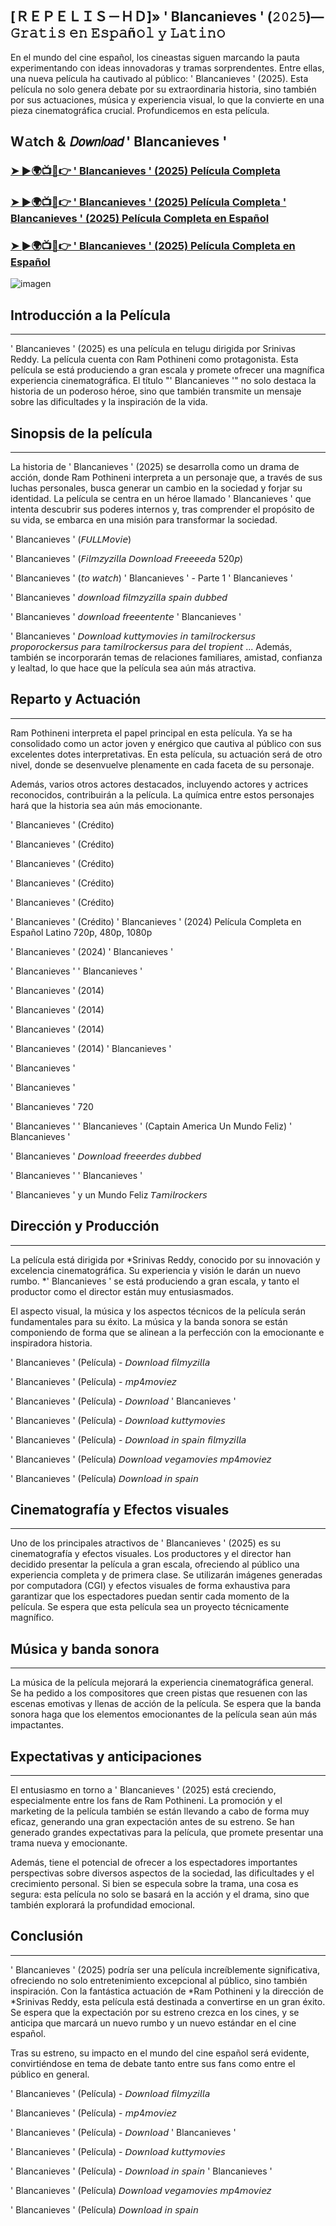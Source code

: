 ## [ＲＥＰＥＬＩＳ－ＨＤ]» ' Blancanieves ' (𝟸𝟶𝟸𝟻)—𝙶𝚛𝚊𝚝𝚒𝚜 𝚎𝚗 𝙴𝚜𝚙𝚊ñ𝚘𝚕 𝚢 𝙻𝚊𝚝𝚒𝚗𝚘

En el mundo del cine español, los cineastas siguen marcando la pauta experimentando con ideas innovadoras y tramas sorprendentes. Entre ellas, una nueva película ha cautivado al público: ' Blancanieves ' (2025). Esta película no solo genera debate por su extraordinaria historia, sino también por sus actuaciones, música y experiencia visual, lo que la convierte en una pieza cinematográfica crucial. Profundicemos en esta película.

W𝚊tch & 𝘋𝘰𝘸𝘯𝘭𝘰𝘢𝘥 ' Blancanieves '
---

### [➤ ►🌍📺📱👉 ' Blancanieves ' (2025) Película Completa](https://tinyurl.com/4xtm95zz)

### [➤ ►🌍📺📱👉 ' Blancanieves ' (2025) Película Completa ' Blancanieves ' (2025) Película Completa en Español](https://tinyurl.com/4xtm95zz)

### [➤ ►🌍📺📱👉 ' Blancanieves ' (2025) Película Completa en Español](https://tinyurl.com/4xtm95zz)

![imagen](https://image.tmdb.org/t/p/original/rvr3FDRR9gchnOG8iIw2OQNhsF0.jpg)

## Introducción a la Película
---
' Blancanieves ' (2025) es una película en telugu dirigida por Srinivas Reddy. La película cuenta con Ram Pothineni como protagonista. Esta película se está produciendo a gran escala y promete ofrecer una magnífica experiencia cinematográfica. El título "' Blancanieves '" no solo destaca la historia de un poderoso héroe, sino que también transmite un mensaje sobre las dificultades y la inspiración de la vida.

## Sinopsis de la película
---
La historia de ' Blancanieves ' (2025) se desarrolla como un drama de acción, donde Ram Pothineni interpreta a un personaje que, a través de sus luchas personales, busca generar un cambio en la sociedad y forjar su identidad. La película se centra en un héroe llamado ' Blancanieves ' que intenta descubrir sus poderes internos y, tras comprender el propósito de su vida, se embarca en una misión para transformar la sociedad.

' Blancanieves ' (𝘍𝘜𝘓𝘓𝘔𝘰𝘷𝘪𝘦)

' Blancanieves ' (𝘍𝘪𝘭𝘮𝘻𝘺𝘻𝘪𝘭𝘭𝘢 𝘋𝘰𝘸𝘯𝘭𝘰𝘢𝘥 𝘍𝘳𝘦𝘦𝘦𝘦𝘥𝘢 520𝘱)

' Blancanieves ' (𝘵𝘰 𝘸𝘢𝘵𝘤𝘩) ' Blancanieves ' - Parte 1 ' Blancanieves '

' Blancanieves ' 𝘥𝘰𝘸𝘯𝘭𝘰𝘢𝘥 𝘧𝘪𝘭𝘮𝘻𝘺𝘻𝘪𝘭𝘭𝘢 𝘴𝘱𝘢𝘪𝘯 𝘥𝘶𝘣𝘣𝘦𝘥

' Blancanieves ' 𝘥𝘰𝘸𝘯𝘭𝘰𝘢𝘥 𝘧𝘳𝘦𝘦𝘦𝘯𝘵𝘦𝘯𝘵𝘦 ' Blancanieves '

' Blancanieves ' 𝘋𝘰𝘸𝘯𝘭𝘰𝘢𝘥 𝘬𝘶𝘵𝘵𝘺𝘮𝘰𝘷𝘪𝘦𝘴 𝘪𝘯 𝘵𝘢𝘮𝘪𝘭𝘳𝘰𝘤𝘬𝘦𝘳𝘴𝘶𝘴 𝘱𝘳𝘰𝘱𝘰𝘳𝘰𝘤𝘬𝘦𝘳𝘴𝘶𝘴 𝘱𝘢𝘳𝘢 𝘵𝘢𝘮𝘪𝘭𝘳𝘰𝘤𝘬𝘦𝘳𝘴𝘶𝘴 𝘱𝘢𝘳𝘢 𝘥𝘦𝘭 𝘵𝘳𝘰𝘱𝘪𝘦𝘯𝘵 ... Además, también se incorporarán temas de relaciones familiares, amistad, confianza y lealtad, lo que hace que la película sea aún más atractiva.

## Reparto y Actuación
---
Ram Pothineni interpreta el papel principal en esta película. Ya se ha consolidado como un actor joven y enérgico que cautiva al público con sus excelentes dotes interpretativas. En esta película, su actuación será de otro nivel, donde se desenvuelve plenamente en cada faceta de su personaje.

Además, varios otros actores destacados, incluyendo actores y actrices reconocidos, contribuirán a la película. La química entre estos personajes hará que la historia sea aún más emocionante.

' Blancanieves ' (Crédito)

' Blancanieves ' (Crédito)

' Blancanieves ' (Crédito)

' Blancanieves ' (Crédito)

' Blancanieves ' (Crédito)

' Blancanieves ' (Crédito) ' Blancanieves ' (2024) Película Completa en Español Latino 720p, 480p, 1080p

' Blancanieves ' (2024) ' Blancanieves '

' Blancanieves ' ' Blancanieves '

' Blancanieves ' (2014)

' Blancanieves ' (2014)

' Blancanieves ' (2014)

' Blancanieves ' (2014) ' Blancanieves '

' Blancanieves '

' Blancanieves '

' Blancanieves ' 720

' Blancanieves ' ' Blancanieves ' (Captain America Un Mundo Feliz) ' Blancanieves '

' Blancanieves ' 𝘋𝘰𝘸𝘯𝘭𝘰𝘢𝘥 𝘧𝘳𝘦𝘦𝘦𝘳𝘥𝘦𝘴 𝘥𝘶𝘣𝘣𝘦𝘥

' Blancanieves ' ' Blancanieves '

' Blancanieves ' y un Mundo Feliz 𝘛𝘢𝘮𝘪𝘭𝘳𝘰𝘤𝘬𝘦𝘳𝘴

## Dirección y Producción
---
La película está dirigida por *Srinivas Reddy, conocido por su innovación y excelencia cinematográfica. Su experiencia y visión le darán un nuevo rumbo. *' Blancanieves ' se está produciendo a gran escala, y tanto el productor como el director están muy entusiasmados.

El aspecto visual, la música y los aspectos técnicos de la película serán fundamentales para su éxito. La música y la banda sonora se están componiendo de forma que se alinean a la perfección con la emocionante e inspiradora historia.

' Blancanieves ' (Película) - 𝘋𝘰𝘸𝘯𝘭𝘰𝘢𝘥 𝘧𝘪𝘭𝘮𝘺𝘻𝘪𝘭𝘭𝘢

' Blancanieves ' (Película) - 𝘮𝘱4𝘮𝘰𝘷𝘪𝘦𝘻

' Blancanieves ' (Película) - 𝘋𝘰𝘸𝘯𝘭𝘰𝘢𝘥 ' Blancanieves '

' Blancanieves ' (Película) - 𝘋𝘰𝘸𝘯𝘭𝘰𝘢𝘥 𝘬𝘶𝘵𝘵𝘺𝘮𝘰𝘷𝘪𝘦𝘴

' Blancanieves ' (Película) - 𝘋𝘰𝘸𝘯𝘭𝘰𝘢𝘥 𝘪𝘯 𝘴𝘱𝘢𝘪𝘯 𝘧𝘪𝘭𝘮𝘺𝘻𝘪𝘭𝘭𝘢

' Blancanieves ' (Película) 𝘋𝘰𝘸𝘯𝘭𝘰𝘢𝘥 𝘷𝘦𝘨𝘢𝘮𝘰𝘷𝘪𝘦𝘴 𝘮𝘱4𝘮𝘰𝘷𝘪𝘦𝘻

' Blancanieves ' (Película) 𝘋𝘰𝘸𝘯𝘭𝘰𝘢𝘥 𝘪𝘯 𝘴𝘱𝘢𝘪𝘯

## Cinematografía y Efectos visuales
---
Uno de los principales atractivos de ' Blancanieves ' (2025) es su cinematografía y efectos visuales. Los productores y el director han decidido presentar la película a gran escala, ofreciendo al público una experiencia completa y de primera clase. Se utilizarán imágenes generadas por computadora (CGI) y efectos visuales de forma exhaustiva para garantizar que los espectadores puedan sentir cada momento de la película. Se espera que esta película sea un proyecto técnicamente magnífico.

## Música y banda sonora
---
La música de la película mejorará la experiencia cinematográfica general. Se ha pedido a los compositores que creen pistas que resuenen con las escenas emotivas y llenas de acción de la película. Se espera que la banda sonora haga que los elementos emocionantes de la película sean aún más impactantes.

## Expectativas y anticipaciones
---
El entusiasmo en torno a ' Blancanieves ' (2025) está creciendo, especialmente entre los fans de Ram Pothineni. La promoción y el marketing de la película también se están llevando a cabo de forma muy eficaz, generando una gran expectación antes de su estreno. Se han generado grandes expectativas para la película, que promete presentar una trama nueva y emocionante.

Además, tiene el potencial de ofrecer a los espectadores importantes perspectivas sobre diversos aspectos de la sociedad, las dificultades y el crecimiento personal. Si bien se especula sobre la trama, una cosa es segura: esta película no solo se basará en la acción y el drama, sino que también explorará la profundidad emocional.

## Conclusión
---
' Blancanieves ' (2025) podría ser una película increíblemente significativa, ofreciendo no solo entretenimiento excepcional al público, sino también inspiración. Con la fantástica actuación de *Ram Pothineni y la dirección de *Srinivas Reddy, esta película está destinada a convertirse en un gran éxito. Se espera que la expectación por su estreno crezca en los cines, y se anticipa que marcará un nuevo rumbo y un nuevo estándar en el cine español.

Tras su estreno, su impacto en el mundo del cine español será evidente, convirtiéndose en tema de debate tanto entre sus fans como entre el público en general.

' Blancanieves ' (Película) - 𝘋𝘰𝘸𝘯𝘭𝘰𝘢𝘥 𝘧𝘪𝘭𝘮𝘺𝘻𝘪𝘭𝘭𝘢

' Blancanieves ' (Película) - 𝘮𝘱4𝘮𝘰𝘷𝘪𝘦𝘻

' Blancanieves ' (Película) - 𝘋𝘰𝘸𝘯𝘭𝘰𝘢𝘥 ' Blancanieves '

' Blancanieves ' (Película) - 𝘋𝘰𝘸𝘯𝘭𝘰𝘢𝘥 𝘬𝘶𝘵𝘵𝘺𝘮𝘰𝘷𝘪𝘦𝘴

' Blancanieves ' (Película) - 𝘋𝘰𝘸𝘯𝘭𝘰𝘢𝘥 𝘪𝘯 𝘴𝘱𝘢𝘪𝘯 ' Blancanieves '

' Blancanieves ' (Película) 𝘋𝘰𝘸𝘯𝘭𝘰𝘢𝘥 𝘷𝘦𝘨𝘢𝘮𝘰𝘷𝘪𝘦𝘴 𝘮𝘱4𝘮𝘰𝘷𝘪𝘦𝘻

' Blancanieves ' (Película) 𝘋𝘰𝘸𝘯𝘭𝘰𝘢𝘥 𝘪𝘯 𝘴𝘱𝘢𝘪𝘯
